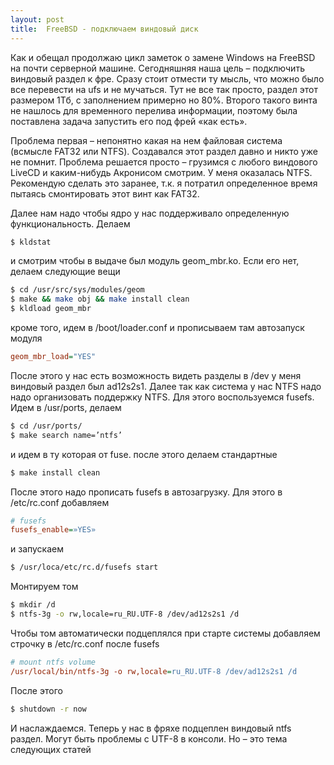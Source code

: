 ```yaml
---
layout: post
title:  FreeBSD - подключаем виндовый диск
---
```


Как и обещал продолжаю цикл заметок о замене Windows на FreeBSD на почти серверной машине. Сегодняшняя наша цель – подключить виндовый раздел к фре. Сразу стоит отмести ту мысль, что можно было все перевести на ufs и не мучаться. Тут не все так просто, раздел этот размером 1Тб, с заполнением примерно но 80%. Второго такого винта не нашлось для временного перелива информации, поэтому была поставлена задача запустить его под фрей «как есть».

Проблема первая – непонятно какая на нем файловая система (всмысле FAT32 или NTFS). Создавался этот раздел давно и никто уже не помнит. Проблема решается просто – грузимся с любого виндового LiveCD и каким-нибудь Акронисом смотрим. У меня оказалась NTFS. Рекомендую сделать это заранее, т.к. я потратил определенное время пытаясь смонтировать этот винт как FAT32.

Далее нам надо чтобы ядро у нас поддерживало определенную функциональность. Делаем

``` bash
$ kldstat
```

и смотрим чтобы в выдаче был модуль geom_mbr.ko. Если его нет, делаем следующие вещи

``` bash
$ cd /usr/src/sys/modules/geom
$ make && make obj && make install clean
$ kldload geom_mbr
```

кроме того, идем в /boot/loader.conf и прописываем там автозапуск модуля

``` ini
geom_mbr_load="YES"
```

После этого у нас есть возможность видеть разделы в /dev у меня виндовый раздел был ad12s2s1. Далее так как система у нас NTFS надо надо организовать поддержку NTFS. Для этого воспользуемся fusefs. Идем в /usr/ports, делаем

``` bash
$ cd /usr/ports/
$ make search name=’ntfs’
```

и идем в ту которая от fuse. после этого делаем стандартные

``` bash
$ make install clean
```

После этого надо прописать fusefs в автозагрузку. Для этого в /etc/rc.conf добавляем

``` ini
# fusefs
fusefs_enable=»YES»
```

и запускаем

``` bash
$ /usr/loca/etc/rc.d/fusefs start
```

Монтируем том

``` bash
$ mkdir /d
$ ntfs-3g -o rw,locale=ru_RU.UTF-8 /dev/ad12s2s1 /d
```

Чтобы том автоматически подцеплялся при старте системы добавляем строчку в /etc/rc.conf после fusefs

``` ini
# mount ntfs volume
/usr/local/bin/ntfs-3g -o rw,locale=ru_RU.UTF-8 /dev/ad12s2s1 /d
```

После этого

``` bash
$ shutdown -r now
```

И наслаждаемся. Теперь у нас в фряхе подцеплен виндовый ntfs раздел. Могут быть проблемы с UTF-8 в консоли. Но – это тема следующих статей
